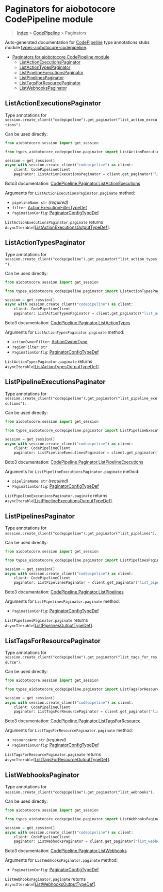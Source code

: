 <a id="paginators-for-aiobotocore-codepipeline-module"></a>

# Paginators for aiobotocore CodePipeline module

> [Index](..) > [CodePipeline](.) > Paginators

Auto-generated documentation for
[CodePipeline](https://boto3.amazonaws.com/v1/documentation/api/latest/reference/services/codepipeline.html#CodePipeline)
type annotations stubs module
[types-aiobotocore-codepipeline](https://pypi.org/project/types-aiobotocore-codepipeline/).

- [Paginators for aiobotocore CodePipeline module](#paginators-for-aiobotocore-codepipeline-module)
  - [ListActionExecutionsPaginator](#listactionexecutionspaginator)
  - [ListActionTypesPaginator](#listactiontypespaginator)
  - [ListPipelineExecutionsPaginator](#listpipelineexecutionspaginator)
  - [ListPipelinesPaginator](#listpipelinespaginator)
  - [ListTagsForResourcePaginator](#listtagsforresourcepaginator)
  - [ListWebhooksPaginator](#listwebhookspaginator)

<a id="listactionexecutionspaginator"></a>

## ListActionExecutionsPaginator

Type annotations for
`session.create_client("codepipeline").get_paginator("list_action_executions")`.

Can be used directly:

```python
from aiobotocore.session import get_session

from types_aiobotocore_codepipeline.paginator import ListActionExecutionsPaginator

session = get_session()
async with session.create_client("codepipeline") as client:
    client: CodePipelineClient
    paginator: ListActionExecutionsPaginator = client.get_paginator("list_action_executions")
```

Boto3 documentation:
[CodePipeline.Paginator.ListActionExecutions](https://boto3.amazonaws.com/v1/documentation/api/latest/reference/services/codepipeline.html#CodePipeline.Paginator.ListActionExecutions)

Arguments for `ListActionExecutionsPaginator.paginate` method:

- `pipelineName`: `str` *(required)*
- `filter`:
  [ActionExecutionFilterTypeDef](./type_defs.md#actionexecutionfiltertypedef)
- `PaginationConfig`:
  [PaginatorConfigTypeDef](./type_defs.md#paginatorconfigtypedef)

`ListActionExecutionsPaginator.paginate` returns
`AsyncIterable`\[[ListActionExecutionsOutputTypeDef](./type_defs.md#listactionexecutionsoutputtypedef)\].

<a id="listactiontypespaginator"></a>

## ListActionTypesPaginator

Type annotations for
`session.create_client("codepipeline").get_paginator("list_action_types")`.

Can be used directly:

```python
from aiobotocore.session import get_session

from types_aiobotocore_codepipeline.paginator import ListActionTypesPaginator

session = get_session()
async with session.create_client("codepipeline") as client:
    client: CodePipelineClient
    paginator: ListActionTypesPaginator = client.get_paginator("list_action_types")
```

Boto3 documentation:
[CodePipeline.Paginator.ListActionTypes](https://boto3.amazonaws.com/v1/documentation/api/latest/reference/services/codepipeline.html#CodePipeline.Paginator.ListActionTypes)

Arguments for `ListActionTypesPaginator.paginate` method:

- `actionOwnerFilter`: [ActionOwnerType](./literals.md#actionownertype)
- `regionFilter`: `str`
- `PaginationConfig`:
  [PaginatorConfigTypeDef](./type_defs.md#paginatorconfigtypedef)

`ListActionTypesPaginator.paginate` returns
`AsyncIterable`\[[ListActionTypesOutputTypeDef](./type_defs.md#listactiontypesoutputtypedef)\].

<a id="listpipelineexecutionspaginator"></a>

## ListPipelineExecutionsPaginator

Type annotations for
`session.create_client("codepipeline").get_paginator("list_pipeline_executions")`.

Can be used directly:

```python
from aiobotocore.session import get_session

from types_aiobotocore_codepipeline.paginator import ListPipelineExecutionsPaginator

session = get_session()
async with session.create_client("codepipeline") as client:
    client: CodePipelineClient
    paginator: ListPipelineExecutionsPaginator = client.get_paginator("list_pipeline_executions")
```

Boto3 documentation:
[CodePipeline.Paginator.ListPipelineExecutions](https://boto3.amazonaws.com/v1/documentation/api/latest/reference/services/codepipeline.html#CodePipeline.Paginator.ListPipelineExecutions)

Arguments for `ListPipelineExecutionsPaginator.paginate` method:

- `pipelineName`: `str` *(required)*
- `PaginationConfig`:
  [PaginatorConfigTypeDef](./type_defs.md#paginatorconfigtypedef)

`ListPipelineExecutionsPaginator.paginate` returns
`AsyncIterable`\[[ListPipelineExecutionsOutputTypeDef](./type_defs.md#listpipelineexecutionsoutputtypedef)\].

<a id="listpipelinespaginator"></a>

## ListPipelinesPaginator

Type annotations for
`session.create_client("codepipeline").get_paginator("list_pipelines")`.

Can be used directly:

```python
from aiobotocore.session import get_session

from types_aiobotocore_codepipeline.paginator import ListPipelinesPaginator

session = get_session()
async with session.create_client("codepipeline") as client:
    client: CodePipelineClient
    paginator: ListPipelinesPaginator = client.get_paginator("list_pipelines")
```

Boto3 documentation:
[CodePipeline.Paginator.ListPipelines](https://boto3.amazonaws.com/v1/documentation/api/latest/reference/services/codepipeline.html#CodePipeline.Paginator.ListPipelines)

Arguments for `ListPipelinesPaginator.paginate` method:

- `PaginationConfig`:
  [PaginatorConfigTypeDef](./type_defs.md#paginatorconfigtypedef)

`ListPipelinesPaginator.paginate` returns
`AsyncIterable`\[[ListPipelinesOutputTypeDef](./type_defs.md#listpipelinesoutputtypedef)\].

<a id="listtagsforresourcepaginator"></a>

## ListTagsForResourcePaginator

Type annotations for
`session.create_client("codepipeline").get_paginator("list_tags_for_resource")`.

Can be used directly:

```python
from aiobotocore.session import get_session

from types_aiobotocore_codepipeline.paginator import ListTagsForResourcePaginator

session = get_session()
async with session.create_client("codepipeline") as client:
    client: CodePipelineClient
    paginator: ListTagsForResourcePaginator = client.get_paginator("list_tags_for_resource")
```

Boto3 documentation:
[CodePipeline.Paginator.ListTagsForResource](https://boto3.amazonaws.com/v1/documentation/api/latest/reference/services/codepipeline.html#CodePipeline.Paginator.ListTagsForResource)

Arguments for `ListTagsForResourcePaginator.paginate` method:

- `resourceArn`: `str` *(required)*
- `PaginationConfig`:
  [PaginatorConfigTypeDef](./type_defs.md#paginatorconfigtypedef)

`ListTagsForResourcePaginator.paginate` returns
`AsyncIterable`\[[ListTagsForResourceOutputTypeDef](./type_defs.md#listtagsforresourceoutputtypedef)\].

<a id="listwebhookspaginator"></a>

## ListWebhooksPaginator

Type annotations for
`session.create_client("codepipeline").get_paginator("list_webhooks")`.

Can be used directly:

```python
from aiobotocore.session import get_session

from types_aiobotocore_codepipeline.paginator import ListWebhooksPaginator

session = get_session()
async with session.create_client("codepipeline") as client:
    client: CodePipelineClient
    paginator: ListWebhooksPaginator = client.get_paginator("list_webhooks")
```

Boto3 documentation:
[CodePipeline.Paginator.ListWebhooks](https://boto3.amazonaws.com/v1/documentation/api/latest/reference/services/codepipeline.html#CodePipeline.Paginator.ListWebhooks)

Arguments for `ListWebhooksPaginator.paginate` method:

- `PaginationConfig`:
  [PaginatorConfigTypeDef](./type_defs.md#paginatorconfigtypedef)

`ListWebhooksPaginator.paginate` returns
`AsyncIterable`\[[ListWebhooksOutputTypeDef](./type_defs.md#listwebhooksoutputtypedef)\].
